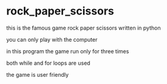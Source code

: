 # rock_paper_scissors
this is the famous game rock paper scissors written in python 

you can only play with the computer 

in this program the game run only for three times 

both while and for loops are used 

the game is user friendly 

